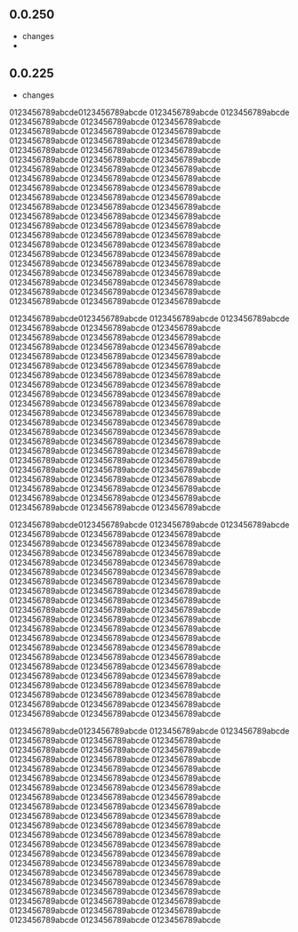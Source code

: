 ## 0.0.250

 - changes
 - 
## 0.0.225

 - changes

0123456789abcde0123456789abcde
0123456789abcde
0123456789abcde
0123456789abcde
0123456789abcde
0123456789abcde
0123456789abcde
0123456789abcde
0123456789abcde
0123456789abcde
0123456789abcde
0123456789abcde
0123456789abcde
0123456789abcde
0123456789abcde
0123456789abcde
0123456789abcde
0123456789abcde
0123456789abcde
0123456789abcde
0123456789abcde
0123456789abcde
0123456789abcde
0123456789abcde
0123456789abcde
0123456789abcde
0123456789abcde
0123456789abcde
0123456789abcde
0123456789abcde
0123456789abcde
0123456789abcde
0123456789abcde
0123456789abcde
0123456789abcde
0123456789abcde
0123456789abcde
0123456789abcde
0123456789abcde
0123456789abcde
0123456789abcde
0123456789abcde
0123456789abcde
0123456789abcde
0123456789abcde
0123456789abcde
0123456789abcde
0123456789abcde
0123456789abcde
0123456789abcde
0123456789abcde
0123456789abcde
0123456789abcde
0123456789abcde
0123456789abcde
0123456789abcde
0123456789abcde
0123456789abcde
0123456789abcde
0123456789abcde
0123456789abcde
0123456789abcde
0123456789abcde

0123456789abcde0123456789abcde
0123456789abcde
0123456789abcde
0123456789abcde
0123456789abcde
0123456789abcde
0123456789abcde
0123456789abcde
0123456789abcde
0123456789abcde
0123456789abcde
0123456789abcde
0123456789abcde
0123456789abcde
0123456789abcde
0123456789abcde
0123456789abcde
0123456789abcde
0123456789abcde
0123456789abcde
0123456789abcde
0123456789abcde
0123456789abcde
0123456789abcde
0123456789abcde
0123456789abcde
0123456789abcde
0123456789abcde
0123456789abcde
0123456789abcde
0123456789abcde
0123456789abcde
0123456789abcde
0123456789abcde
0123456789abcde
0123456789abcde
0123456789abcde
0123456789abcde
0123456789abcde
0123456789abcde
0123456789abcde
0123456789abcde
0123456789abcde
0123456789abcde
0123456789abcde
0123456789abcde
0123456789abcde
0123456789abcde
0123456789abcde
0123456789abcde
0123456789abcde
0123456789abcde
0123456789abcde
0123456789abcde
0123456789abcde
0123456789abcde
0123456789abcde
0123456789abcde
0123456789abcde
0123456789abcde
0123456789abcde
0123456789abcde
0123456789abcde

0123456789abcde0123456789abcde
0123456789abcde
0123456789abcde
0123456789abcde
0123456789abcde
0123456789abcde
0123456789abcde
0123456789abcde
0123456789abcde
0123456789abcde
0123456789abcde
0123456789abcde
0123456789abcde
0123456789abcde
0123456789abcde
0123456789abcde
0123456789abcde
0123456789abcde
0123456789abcde
0123456789abcde
0123456789abcde
0123456789abcde
0123456789abcde
0123456789abcde
0123456789abcde
0123456789abcde
0123456789abcde
0123456789abcde
0123456789abcde
0123456789abcde
0123456789abcde
0123456789abcde
0123456789abcde
0123456789abcde
0123456789abcde
0123456789abcde
0123456789abcde
0123456789abcde
0123456789abcde
0123456789abcde
0123456789abcde
0123456789abcde
0123456789abcde
0123456789abcde
0123456789abcde
0123456789abcde
0123456789abcde
0123456789abcde
0123456789abcde
0123456789abcde
0123456789abcde
0123456789abcde
0123456789abcde
0123456789abcde
0123456789abcde
0123456789abcde
0123456789abcde
0123456789abcde
0123456789abcde
0123456789abcde
0123456789abcde
0123456789abcde
0123456789abcde

0123456789abcde0123456789abcde
0123456789abcde
0123456789abcde
0123456789abcde
0123456789abcde
0123456789abcde
0123456789abcde
0123456789abcde
0123456789abcde
0123456789abcde
0123456789abcde
0123456789abcde
0123456789abcde
0123456789abcde
0123456789abcde
0123456789abcde
0123456789abcde
0123456789abcde
0123456789abcde
0123456789abcde
0123456789abcde
0123456789abcde
0123456789abcde
0123456789abcde
0123456789abcde
0123456789abcde
0123456789abcde
0123456789abcde
0123456789abcde
0123456789abcde
0123456789abcde
0123456789abcde
0123456789abcde
0123456789abcde
0123456789abcde
0123456789abcde
0123456789abcde
0123456789abcde
0123456789abcde
0123456789abcde
0123456789abcde
0123456789abcde
0123456789abcde
0123456789abcde
0123456789abcde
0123456789abcde
0123456789abcde
0123456789abcde
0123456789abcde
0123456789abcde
0123456789abcde
0123456789abcde
0123456789abcde
0123456789abcde
0123456789abcde
0123456789abcde
0123456789abcde
0123456789abcde
0123456789abcde
0123456789abcde
0123456789abcde
0123456789abcde
0123456789abcde

